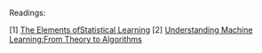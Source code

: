 Readings:

[1] [The Elements ofStatistical Learning](https://web.stanford.edu/~hastie/Papers/ESLII.pdf)
[2] [Understanding Machine Learning:From Theory to Algorithms](https://www.cs.huji.ac.il/~shais/UnderstandingMachineLearning/understanding-machine-learning-theory-algorithms.pdf)
